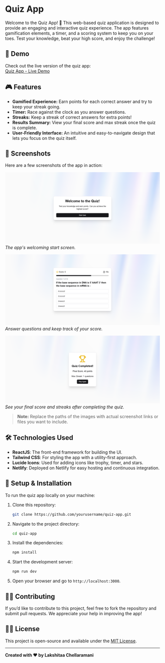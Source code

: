 
# Quiz App

Welcome to the Quiz App! 🎉 This web-based quiz application is designed to provide an engaging and interactive quiz experience. The app features gamification elements, a timer, and a scoring system to keep you on your toes. Test your knowledge, beat your high score, and enjoy the challenge!

## 🚀 Demo

Check out the live version of the quiz app:  
[Quiz App - Live Demo](https://quiz-app-lakshitaa.netlify.app/)

## 🎮 Features

- **Gamified Experience:** Earn points for each correct answer and try to keep your streak going.
- **Timer:** Race against the clock as you answer questions.
- **Streaks:** Keep a streak of correct answers for extra points!
- **Results Summary:** View your final score and max streak once the quiz is complete.
- **User-Friendly Interface:** An intuitive and easy-to-navigate design that lets you focus on the quiz itself.

## 📸 Screenshots

Here are a few screenshots of the app in action:

![Quiz Start Screen](./screenshots/start-screen.PNG)
*The app's welcoming start screen.*

![Quiz Question Screen](./screenshots/question-screen.PNG)
*Answer questions and keep track of your score.*

![Quiz Results Screen](./screenshots/results-screen.PNG)
*See your final score and streaks after completing the quiz.*

> **Note:** Replace the paths of the images with actual screenshot links or files you want to include.

## 🛠️ Technologies Used

- **ReactJS**: The front-end framework for building the UI.
- **Tailwind CSS**: For styling the app with a utility-first approach.
- **Lucide Icons**: Used for adding icons like trophy, timer, and stars.
- **Netlify**: Deployed on Netlify for easy hosting and continuous integration.

## 📝 Setup & Installation

To run the quiz app locally on your machine:

1. Clone this repository:
   ```bash
   git clone https://github.com/yourusername/quiz-app.git
   ```

2. Navigate to the project directory:
   ```bash
   cd quiz-app
   ```

3. Install the dependencies:
   ```bash
   npm install
   ```

4. Start the development server:
   ```bash
   npm run dev
   ```

5. Open your browser and go to `http://localhost:3000`.

## 🧑‍💻 Contributing

If you’d like to contribute to this project, feel free to fork the repository and submit pull requests. We appreciate your help in improving the app!

## 👨‍💻 License

This project is open-source and available under the [MIT License](LICENSE).

---

**Created with ❤️ by Lakshitaa Chellaramani**
